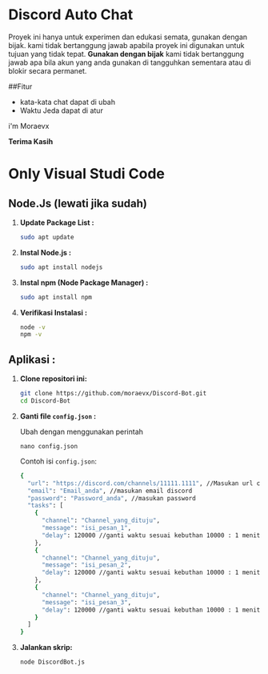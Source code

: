# Discord Auto Chat

Proyek ini hanya untuk experimen dan edukasi semata, gunakan dengan bijak. kami tidak bertanggung jawab apabila proyek ini digunakan untuk tujuan yang tidak tepat.
**Gunakan dengan bijak** kami tidak bertanggung jawab apa bila akun yang anda gunakan di tangguhkan sementara atau di blokir secara permanet.

##Fitur
- kata-kata chat dapat di ubah
- Waktu Jeda dapat di atur
  
i'm Moraevx 

**Terima Kasih**

# Only Visual Studi Code
## Node.Js (lewati jika sudah)

1. **Update Package List :**
   ```bash
   sudo apt update
   ```
2. **Instal Node.js :**
   ```bash
   sudo apt install nodejs
   ```
3. **Instal npm (Node Package Manager) :**
   ```bash
   sudo apt install npm
   ```
4. **Verifikasi Instalasi :**
   ```bash
   node -v
   npm -v
   ```

## Aplikasi :

1. **Clone repositori ini:**
 
   ```bash
   git clone https://github.com/moraevx/Discord-Bot.git
   cd Discord-Bot
   ```

3. **Ganti file `config.json` :**

   Ubah dengan menggunakan perintah
   ```
   nano config.json
   ```

   Contoh isi `config.json`:

   ```bash
   {
     "url": "https://discord.com/channels/11111.1111", //Masukan url channel tujuan
     "email": "Email_anda", //masukan email discord
     "password": "Password_anda", //masukan password 
     "tasks": [
       {
         "channel": "Channel_yang_dituju",
         "message": "isi_pesan_1",
         "delay": 120000 //ganti waktu sesuai kebuthan 10000 : 1 menit
       },
       {
         "channel": "Channel_yang_dituju",
         "message": "isi_pesan_2",
         "delay": 120000 //ganti waktu sesuai kebuthan 10000 : 1 menit
       },
       {
         "channel": "Channel_yang_dituju",
         "message": "isi_pesan_3",
         "delay": 120000 //ganti waktu sesuai kebuthan 10000 : 1 menit
       }
     ]
   }
   ```

4. **Jalankan skrip:**

   ```bash
   node DiscordBot.js
   ```


